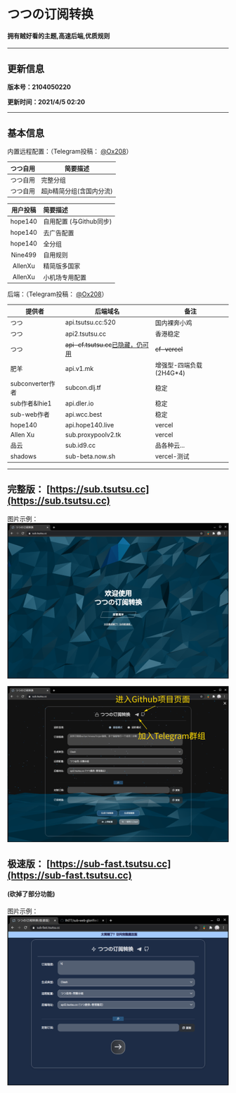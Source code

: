 # つつの订阅转换

#### 拥有贼好看的主题,高速后端,优质规则

------

## 更新信息

**版本号：2104050220**

**更新时间：2021/4/5 02:20**

------

## 基本信息

内置远程配置：（Telegram投稿： [@Ox208](https://t.me/Ox208)）

| つつ自用 | 简要描述                 |
| :------: | ------------------------ |
| つつ自用 | 完整分组                 |
| つつ自用 | 超jb精简分组(含国内分流) |

| **用户投稿** | **简要描述**            |
| :----------: | :---------------------- |
|   hope140    | 自用配置 (与Github同步) |
|   hope140    | 去广告配置              |
|   hope140    | 全分组                  |
|   Nine499    | 自用规则                |
|   AllenXu    | 精简版多国家            |
|   AllenXu    | 小机场专用配置          |

后端：（Telegram投稿： [@Ox208](https://t.me/Ox208)）

| 提供者           | 后端域名                                  | 备注                     |
| ---------------- | ----------------------------------------- | ------------------------ |
| つつ             | api.tsutsu.cc:520                         | 国内裸奔小鸡             |
| つつ             | api2.tsutsu.cc                            | 香港稳定                 |
| つつ             | ~~api-cf.tsutsu.cc~~<u>已隐藏，仍可用</u> | ~~cf-vercel~~            |
| 肥羊             | api.v1.mk                                 | 增强型-四端负载 (2H4G*4) |
| subconverter作者 | subcon.dlj.tf                             | 稳定                     |
| sub作者&lhie1    | api.dler.io                               | 稳定                     |
| sub-web作者      | api.wcc.best                              | 稳定                     |
| hope140          | api.hope140.live                          | vercel                   |
| Allen Xu         | sub.proxypoolv2.tk                        | vercel                   |
| 品云             | sub.id9.cc                                | 品各种云...              |
| shadows          | sub-beta.now.sh                           | vercel-测试              |

------

## 完整版： [https://sub.tsutsu.cc](https://sub.tsutsu.cc) 

图片示例：![1](./README_file/1.png)

![2](./README_file/2.png)

## 极速版： [https://sub-fast.tsutsu.cc](https://sub-fast.tsutsu.cc) 

#### (砍掉了部分功能)

图片示例：![3](./README_file/fast.png)
